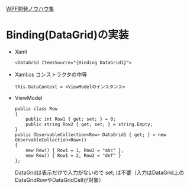 [WPF開発ノウハウ集](../index.md)
# Binding(DataGrid)の実装

- Xaml
    ```
    <DataGrid ItemsSource="{Binding DataGrid1}">
    ```

- Xaml.cs
コンストラクタの中等
    ```
    this.DataContext = <ViewModelのインスタンス>
    ```

- ViewModel
    ```
    public class Row 
    {
        public int Row1 { get; set; } = 0;
        public string Row2 { get; set; } = string.Empty;
    }
    public ObservableCollection<Row> DataGrid1 { get; } = new ObservableCollection<Row>()
    {
        new Row() { Row1 = 1, Row2 = "abc" },
        new Row() { Row1 = 2, Row2 = "def" }
    };
    ```
    DataGridは表示だけで入力がないので set; は不要（入力はDataGrid上のDataGridRowやDataGridCellが対象）